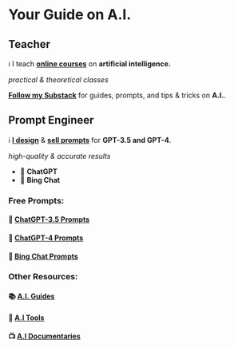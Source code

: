 # Your Guide on **A.I.**

## Teacher

ℹ️ I teach [**online courses**](https://www.volksuniversiteitamsterdam.nl/) on **artificial intelligence.** 

*practical & theoretical classes*

**[Follow my Substack](https://casvanvliet.substack.com)** for guides, prompts, and tips & tricks on **A.I.**. 

## Prompt Engineer

ℹ️ [**I design**](https://github.com/cas-van-vliet/chatgpt-prompts) & [**sell prompts**](https://prompthero.com/casvanvliet) for **GPT-3.5 and GPT-4**. 

*high-quality & accurate results*

- 🤖 **ChatGPT**
- 🤖 **Bing Chat**

### Free Prompts:

#### 📄 [ChatGPT-3.5 Prompts](https://github.com/cas-van-vliet/chatgpt-prompts)

#### 📄 [ChatGPT-4 Prompts](https://github.com/cas-van-vliet/chatgpt-4-prompts)

#### 📄 [Bing Chat Prompts](https://github.com/cas-van-vliet/bing-chat-prompts)

### Other Resources:

#### 📚 [A.I. Guides](https://github.com/cas-van-vliet/ai-guides)

#### 🔧 [A.I Tools](https://github.com/cas-van-vliet/ai-tools)

#### 📺 [A.I Documentaries](https://github.com/cas-van-vliet/ai-documentaries)

<!---
cas-van-vliet/cas-van-vliet is a ✨ special ✨ repository because its `README.md` (this file) appears on your GitHub profile.
You can click the Preview link to take a look at your changes.
--->
